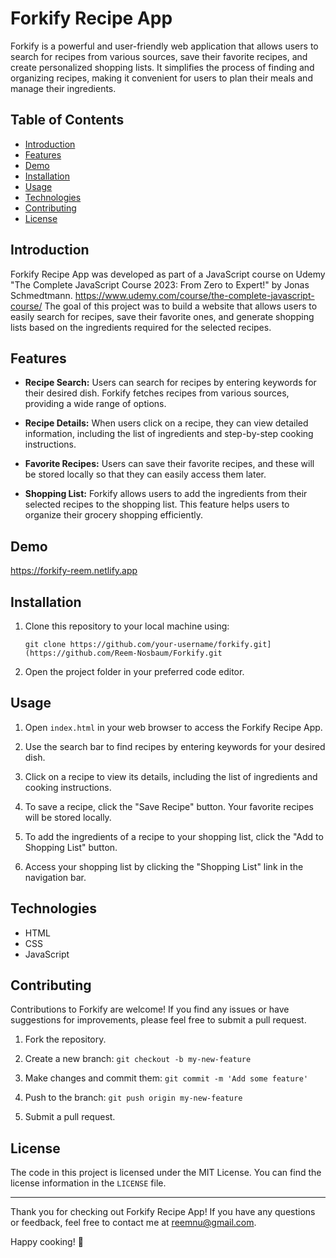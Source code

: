 # Forkify Recipe App

Forkify is a powerful and user-friendly web application that allows users to search for recipes from various sources, save their favorite recipes, and create personalized shopping lists. It simplifies the process of finding and organizing recipes, making it convenient for users to plan their meals and manage their ingredients.

## Table of Contents

- [Introduction](#introduction)
- [Features](#features)
- [Demo](#demo)
- [Installation](#installation)
- [Usage](#usage)
- [Technologies](#technologies)
- [Contributing](#contributing)
- [License](#license)

## Introduction

Forkify Recipe App was developed as part of a JavaScript course on Udemy "The Complete JavaScript Course 2023: From Zero to Expert!" by Jonas Schmedtmann. https://www.udemy.com/course/the-complete-javascript-course/
The goal of this project was to build a website that allows users to easily search for recipes, save their favorite ones, and generate shopping lists based on the ingredients required for the selected recipes.

## Features

- **Recipe Search:** Users can search for recipes by entering keywords for their desired dish. Forkify fetches recipes from various sources, providing a wide range of options.

- **Recipe Details:** When users click on a recipe, they can view detailed information, including the list of ingredients and step-by-step cooking instructions.

- **Favorite Recipes:** Users can save their favorite recipes, and these will be stored locally so that they can easily access them later.

- **Shopping List:** Forkify allows users to add the ingredients from their selected recipes to the shopping list. This feature helps users to organize their grocery shopping efficiently.

## Demo

https://forkify-reem.netlify.app


## Installation

1. Clone this repository to your local machine using:
   ```
   git clone https://github.com/your-username/forkify.git](https://github.com/Reem-Nosbaum/Forkify.git
   ```

2. Open the project folder in your preferred code editor.

## Usage

1. Open `index.html` in your web browser to access the Forkify Recipe App.

2. Use the search bar to find recipes by entering keywords for your desired dish.

3. Click on a recipe to view its details, including the list of ingredients and cooking instructions.

4. To save a recipe, click the "Save Recipe" button. Your favorite recipes will be stored locally.

5. To add the ingredients of a recipe to your shopping list, click the "Add to Shopping List" button.

6. Access your shopping list by clicking the "Shopping List" link in the navigation bar.

## Technologies

- HTML
- CSS
- JavaScript

## Contributing

Contributions to Forkify are welcome! If you find any issues or have suggestions for improvements, please feel free to submit a pull request.

1. Fork the repository.

2. Create a new branch: `git checkout -b my-new-feature`

3. Make changes and commit them: `git commit -m 'Add some feature'`

4. Push to the branch: `git push origin my-new-feature`

5. Submit a pull request.

## License

The code in this project is licensed under the MIT License. You can find the license information in the `LICENSE` file.

---

Thank you for checking out Forkify Recipe App! If you have any questions or feedback, feel free to contact me at reemnu@gmail.com.

Happy cooking! 🍳

